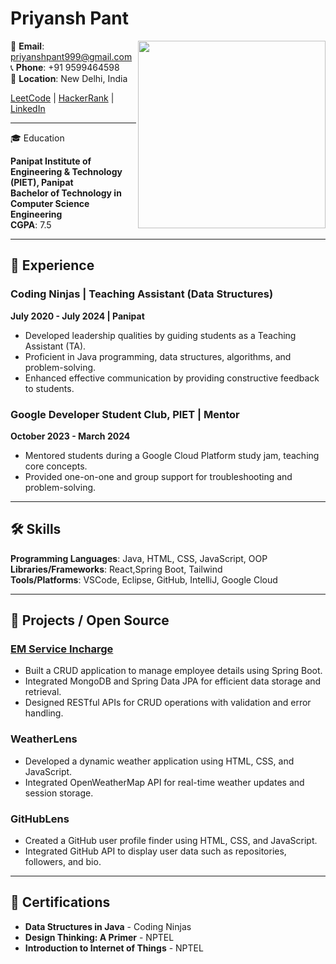 



# Priyansh Pant
<img align="right" width="300px" src="https://user-images.githubusercontent.com/30778907/222880097-24ccc8fb-099e-4690-b740-dc804e44d0eb.png">

📧 **Email**: [priyanshpant999@gmail.com](mailto:priyanshpant999@gmail.com)  
📞 **Phone**: +91 9599464598  
📍 **Location**: New Delhi, India  

[LeetCode](https://leetcode.com/) | [HackerRank](https://www.hackerrank.com/) | [LinkedIn](https://www.linkedin.com/)  

---

🎓 Education

**Panipat Institute of Engineering & Technology (PIET), Panipat**  
**Bachelor of Technology in Computer Science Engineering**  
**CGPA**: 7.5  

---

## 💼 Experience

### **Coding Ninjas | Teaching Assistant (Data Structures)**  
**July 2020 - July 2024 | Panipat**  
- Developed leadership qualities by guiding students as a Teaching Assistant (TA).  
- Proficient in Java programming, data structures, algorithms, and problem-solving.  
- Enhanced effective communication by providing constructive feedback to students.

### **Google Developer Student Club, PIET | Mentor**  
**October 2023 - March 2024**  
- Mentored students during a Google Cloud Platform study jam, teaching core concepts.  
- Provided one-on-one and group support for troubleshooting and problem-solving.

---

## 🛠 Skills

**Programming Languages**: Java, HTML, CSS, JavaScript, OOP  
**Libraries/Frameworks**: React,Spring Boot, Tailwind  
**Tools/Platforms**: VSCode, Eclipse, GitHub, IntelliJ, Google Cloud  

---

## 🚀 Projects / Open Source

### [EM Service Incharge](#)  
- Built a CRUD application to manage employee details using Spring Boot.  
- Integrated MongoDB and Spring Data JPA for efficient data storage and retrieval.  
- Designed RESTful APIs for CRUD operations with validation and error handling.

### **WeatherLens**  
- Developed a dynamic weather application using HTML, CSS, and JavaScript.  
- Integrated OpenWeatherMap API for real-time weather updates and session storage.

### **GitHubLens**  
- Created a GitHub user profile finder using HTML, CSS, and JavaScript.  
- Integrated GitHub API to display user data such as repositories, followers, and bio.

---

## 📜 Certifications

- **Data Structures in Java** - Coding Ninjas  
- **Design Thinking: A Primer** - NPTEL  
- **Introduction to Internet of Things** - NPTEL  
